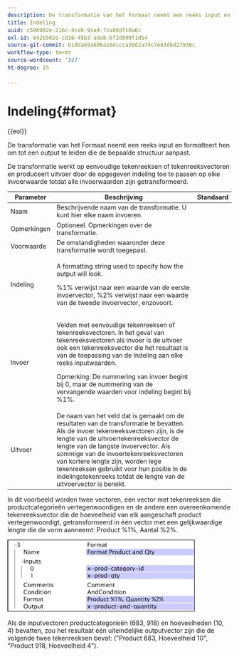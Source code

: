 ```yaml
---
description: De transformatie van het Formaat neemt een reeks input en formatteert hen om tot een output te leiden die de bepaalde structuur aanpast.
title: Indeling
uuid: c596902e-21bc-4ce6-9ca4-7ca86dfc0a6c
exl-id: 842b502e-cd16-45b3-ada8-6f2d899f1d54
source-git-commit: b1dda69a606a16dccca30d2a74c7e63dbd27936c
workflow-type: tm+mt
source-wordcount: '327'
ht-degree: 1%

---
```


# Indeling{#format}

{{eol}}

De transformatie van het Formaat neemt een reeks input en formatteert hen om tot een output te leiden die de bepaalde structuur aanpast.

De transformatie werkt op eenvoudige tekenreeksen of tekenreeksvectoren en produceert uitvoer door de opgegeven indeling toe te passen op elke invoerwaarde totdat alle invoerwaarden zijn getransformeerd.

<table id="table_3953C993167248AA9A47964A51C4AB5D"> 
 <thead> 
  <tr> 
   <th colname="col1" class="entry"> Parameter </th> 
   <th colname="col2" class="entry"> Beschrijving </th> 
   <th colname="col3" class="entry"> Standaard </th> 
  </tr> 
 </thead>
 <tbody> 
  <tr> 
   <td colname="col1"> Naam </td> 
   <td colname="col2"> Beschrijvende naam van de transformatie. U kunt hier elke naam invoeren. </td> 
   <td colname="col3"></td> 
  </tr> 
  <tr> 
   <td colname="col1"> Opmerkingen </td> 
   <td colname="col2"> Optioneel. Opmerkingen over de transformatie. </td> 
   <td colname="col3"></td> 
  </tr> 
  <tr> 
   <td colname="col1"> Voorwaarde </td> 
   <td colname="col2"> De omstandigheden waaronder deze transformatie wordt toegepast. </td> 
   <td colname="col3"></td> 
  </tr> 
  <tr> 
   <td colname="col1"> Indeling </td> 
   <td colname="col2"> <p>A formatting string used to specify how the output will look. </p> <p> %1% verwijst naar een waarde van de eerste invoervector, %2% verwijst naar een waarde van de tweede invoervector, enzovoort. </p> </td> 
   <td colname="col3"></td> 
  </tr> 
  <tr> 
   <td colname="col1"> Invoer </td> 
   <td colname="col2"> <p>Velden met eenvoudige tekenreeksen of tekenreeksvectoren. In het geval van tekenreeksvectoren als invoer is de uitvoer ook een tekenreeksvector die het resultaat is van de toepassing van de <span class="wintitle"> Indeling</span> aan elke reeks inputwaarden. </p> <p> <p>Opmerking: De nummering van invoer begint bij 0, maar de nummering van de vervangende waarden voor indeling begint bij %1%. </p> </p> </td> 
   <td colname="col3"></td> 
  </tr> 
  <tr> 
   <td colname="col1"> Uitvoer </td> 
   <td colname="col2"> De naam van het veld dat is gemaakt om de resultaten van de transformatie te bevatten. Als de invoer tekenreeksvectoren zijn, is de lengte van de uitvoertekenreeksvector de lengte van de langste invoervector. Als sommige van de invoertekenreeksvectoren van kortere lengte zijn, worden lege tekenreeksen gebruikt voor hun positie in de indelingstekenreeks totdat de lengte van de uitvoervector is bereikt. </td> 
   <td colname="col3"></td> 
  </tr> 
 </tbody> 
</table>

In dit voorbeeld worden twee vectoren, een vector met tekenreeksen die productcategorieën vertegenwoordigen en de andere een overeenkomende tekenreeksvector die de hoeveelheid van elk aangeschaft product vertegenwoordigt, getransformeerd in één vector met een gelijkwaardige lengte die de vorm aanneemt: Product %1%, Aantal %2%.

![](assets/cfg_TransformationType_Format.png)

Als de inputvectoren productcategorieën (683, 918) en hoeveelheden (10, 4) bevatten, zou het resultaat één uiteindelijke outputvector zijn die de volgende twee tekenreeksen bevat: (&quot;Product 683, Hoeveelheid 10&quot;, &quot;Product 918, Hoeveelheid 4&quot;).
